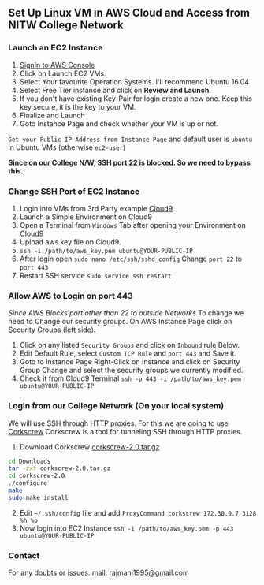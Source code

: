 ## Set Up Linux VM in AWS Cloud and Access from NITW College Network

### Launch an EC2 Instance
1. [SignIn to AWS Console](https://aws.amazon.com/)
2. Click on Launch EC2 VMs.
3. Select Your favourite Operation Systems. I'll recommend Ubuntu 16.04
4. Select Free Tier instance and click on **Review and Launch**.
5. If you don't have existing Key-Pair for login create a new one. Keep this key secure, it is
the key to your VM.
6. Finalize and Launch
7. Goto Instance Page and check whether your VM is up or not.

`Get your Public IP Address from Instance Page` and default user is `ubuntu` in Ubuntu VMs (otherwise `ec2-user`)

**Since on our College N/W, SSH port 22 is blocked. So we need to bypass this.**
### Change SSH Port of EC2 Instance
1. Login into VMs from 3rd Party example [Cloud9](https://c9.i0/)
2. Launch a Simple Environment on Cloud9
3. Open a Terminal from `Windows` Tab after opening your Environment on Cloud9
4. Upload aws key file on Cloud9.
5. `ssh -i /path/to/aws_key.pem ubuntu@YOUR-PUBLIC-IP`
6. After login open `sudo nano /etc/ssh/sshd_config` Change `port 22` to `port 443`
7. Restart SSH service `sudo service ssh restart`

### Allow AWS to Login on port 443
*Since AWS Blocks port other than 22 to outside Networks* To change we need to Change
our security groups. On AWS Instance Page click on Security Groups (left side).
1. Click on any listed `Security Groups` and click on `Inbound` rule Below.
2. Edit Default Rule, select `Custom TCP Rule` and `port 443` and Save it.
3. Goto to Instance Page Right-Click on Instance and click on Security Group Change and select the security groups
we currently modified.
4. Check it from Cloud9 Terminal `ssh -p 443 -i /path/to/aws_key.pem ubuntu@YOUR-PUBLIC-IP`

### Login from our College Network (On your local system)
We will use SSH through HTTP proxies. For this we are going to use [Corkscrew](http://agroman.net/corkscrew/)
Corkscrew is a tool for tunneling SSH through HTTP proxies.

1. Download Corkscrew [corkscrew-2.0.tar.gz](http://agroman.net/corkscrew/corkscrew-2.0.tar.gz)
```bash
cd Downloads
tar -zxf corkscrew-2.0.tar.gz
cd corkscrew-2.0
./configure
make
sudo make install
```
2. Edit `~/.ssh/config` file and add `ProxyCommand corkscrew 172.30.0.7 3128 %h %p`
3. Now login into EC2 Instance `ssh -i /path/to/aws_key.pem -p 443 ubuntu@YOUR-PUBLIC-IP`

### Contact
For any doubts or issues.
mail: rajmani1995@gmail.com
